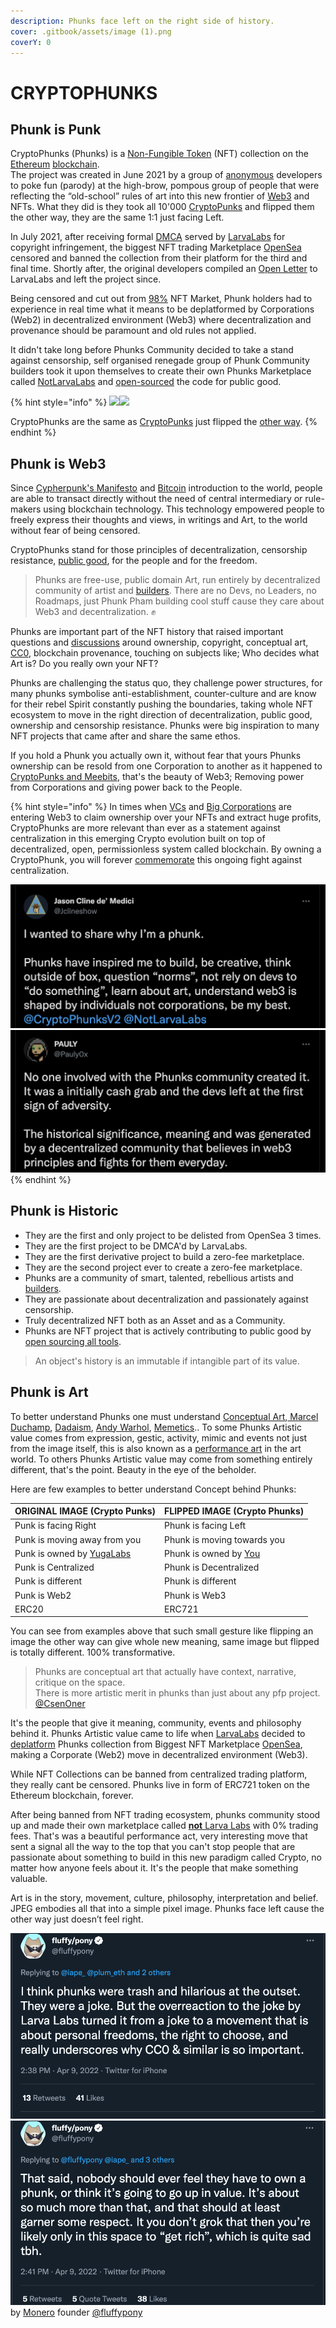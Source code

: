 ```yaml
---
description: Phunks face left on the right side of history.
cover: .gitbook/assets/image (1).png
coverY: 0
---
```


# CRYPTOPHUNKS

## Phunk is Punk

CryptoPhunks (Phunks) is a [Non-Fungible Token](https://en.wikipedia.org/wiki/Non-fungible\_token) (NFT) collection on the [Ethereum](https://en.wikipedia.org/wiki/Ethereum) [blockchain](https://en.wikipedia.org/wiki/Blockchain). \
The project was created in June 2021 by a group of [anonymous](https://twitter.com/CryptoPhunks) developers to poke fun (parody) at the high-brow, pompous group of people that were reflecting the “old-school” rules of art into this new frontier of [Web3](https://en.wikipedia.org/wiki/Web3) and NFTs. What they did is they took all 10'000 [CryptoPunks](https://www.larvalabs.com/cryptopunks) and flipped them the other way, they are the same 1:1 just facing Left.

In July 2021, after receiving formal [DMCA](https://twitter.com/CryptoPhunks/status/1415001685986922499?s=20\&t=YRRn6i6uXhGV5Cgl\_pJeQA) served by [LarvaLabs](https://larvalabs.com) for copyright infringement, the biggest NFT trading Marketplace [OpenSea](https://opensea.io/assets/0xf07468ead8cf26c752c676e43c814fee9c8cf402/8348) censored and banned the collection from their platform for the third and final time. Shortly after, the original developers compiled an [Open Letter](https://foundation.app/@cryptophunks/foundation/62017) to LarvaLabs and left the project since.&#x20;

Being censored and cut out from [98%](https://coinyuppie.com/why-is-opensea-an-absolute-monopolist-in-the-nft-trading-market/#:\~:text=In%20summary%2C%20OpenSea%20is%20currently,field%20of%20NFT%20trading%20market.) NFT Market, Phunk holders had to experience in real time what it means to be deplatformed by Corporations (Web2) in decentralized environment (Web3) where decentralization and provenance should be paramount and old rules not applied.

It didn't take long before Phunks Community decided to take a stand against censorship, self organised renegade group of Phunk Community builders took it upon themselves to create their own Phunks Marketplace called [NotLarvaLabs](nll/notlarvalabs/notlarvalabs.md) and [open-sourced](resources/open-sourced.md) the code for public good.

{% hint style="info" %}
![](<.gitbook/assets/Phunk\_4156 (1).png>)![](.gitbook/assets/Phunk\_4156.png)

CryptoPhunks are the same as <mark style="color:green;"></mark> [CryptoPunks](https://www.larvalabs.com/cryptopunks) just flipped the [other way](https://phunks.gitbook.io/knowledge-base/#phunk-is-art).
{% endhint %}

## Phunk is Web3

Since [Cypherpunk's Manifesto](https://www.activism.net/cypherpunk/manifesto.html) and [Bitcoin](https://satoshi.nakamotoinstitute.org/emails/cryptography/1/) introduction to the world, people are able to transact directly without the need of central intermediary or rule-makers using blockchain technology. This technology empowered people to freely express their thoughts and views, in writings and Art, to the world without fear of being censored.&#x20;

CryptoPhunks stand for those principles of decentralization, censorship resistance, [public good](https://cryptonews.com/videos/funding-the-commons-funding-public-goods-algorithms-and-mechanisms.htm), for the people and for the freedom.&#x20;

> Phunks are free-use, public domain Art, run entirely by decentralized community of artist and [builders](resources/open-sourced.md). There are no Devs, no Leaders, no Roadmaps, just Phunk Pham building cool stuff cause they care about Web3 and decentralization. :fist:

Phunks are important part of the NFT history that raised important questions and [discussions](social-media/media/threads.md) around ownership, copyright, conceptual art, [CC0](https://creativecommons.org/publicdomain/zero/1.0/deed.en), blockchain provenance, touching on subjects like; Who decides what Art is? Do you really own your NFT?

Phunks are challenging the status quo, they challenge power structures, for many phunks symbolise anti-establishment, counter-culture and are know for their rebel Spirit constantly pushing the boundaries, taking whole NFT ecosystem to move in the right direction of decentralization, public good, ownership and censorship resistance. Phunks were big inspiration to many NFT projects that came after and share the same ethos.

If you hold a Phunk you actually own it, without fear that yours Phunks ownership can be resold from one Corporation to another as it happened to [CryptoPunks and Meebits](https://twitter.com/yugalabs/status/1502420714527334406?s=20\&t=J5ZZNygm5AQ4XfL58MAxTw), that's the beauty of Web3; Removing power from Corporations and giving power back to the People.

{% hint style="info" %}
In times when [VCs](https://www.investopedia.com/terms/v/venturecapitalist.asp) and [Big Corporations](https://www.theverge.com/2022/3/22/22991272/yuga-labs-seed-funding-a16z-bored-ape-yacht-club-bayc-metaverse-other-side) are entering Web3 to claim ownership over your NFTs and extract huge profits, CryptoPhunks are more relevant than ever as a statement against centralization in this emerging Crypto evolution built on top of decentralized, open, permissionless system called blockchain. By owning a CryptoPhunk, you will forever [commemorate](https://phunks.medium.com/the-cryptophunks-manifesto-785c7348e558) this ongoing fight against centralization.

![](<.gitbook/assets/Bildschirmfoto 2022-03-10 um 21.18.54.png>)![](<.gitbook/assets/Bildschirmfoto 2022-03-10 um 21.18.31.png>)
{% endhint %}

## Phunk is Historic

* They are the first and only project to be delisted from OpenSea 3 times.&#x20;
* They are the first project to be DMCA'd by LarvaLabs.&#x20;
* They are the first derivative project to build a zero-fee marketplace.&#x20;
* They are the second project ever to create a zero-fee marketplace.&#x20;
* Phunks are a community of smart, talented, rebellious artists and [builders](resources/open-sourced.md).&#x20;
* They are passionate about decentralization and passionately against censorship.
* Truly decentralized NFT both as an Asset and as a Community.
* Phunks are NFT project that is actively contributing to public good by [open sourcing all tools](resources/open-sourced.md).

> An object's history is an immutable if intangible part of its value.

## Phunk is Art

To better understand Phunks one must understand [Conceptual Art](https://en.wikipedia.org/wiki/Conceptual\_art),[ Marcel Duchamp](https://en.wikipedia.org/wiki/Marcel\_Duchamp), [Dadaism](https://en.wikipedia.org/wiki/Dada), [Andy Warhol](https://en.wikipedia.org/wiki/Andy\_Warhol), [Memetics](https://en.wikipedia.org/wiki/Memetics).. To some Phunks Artistic value comes from expression, gestic, activity, mimic and events not just from the image itself, this is also known as a [performance art](https://en.wikipedia.org/wiki/Performance\_art) in the art world. To others Phunks Artistic value may come from something entirely different, that's the point. Beauty in the eye of the beholder.

Here are few examples to better understand Concept behind Phunks:

| ORIGINAL IMAGE (Crypto Punks)                             | FLIPPED IMAGE (Crypto Phunks)                                           |
| --------------------------------------------------------- | ----------------------------------------------------------------------- |
| Punk is facing Right                                      | Phunk is facing Left                                                    |
| Punk is moving away from you                              | Phunk is moving towards you                                             |
| Punk is owned by [YugaLabs](https://twitter.com/yugalabs) | Phunk is owned by [You](https://notlarvalabs.com/cryptophunks/myphunks) |
| Punk is Centralized                                       | Phunk is Decentralized                                                  |
| Punk is different                                         | Phunk is different                                                      |
| Punk is Web2                                              | Phunk is Web3                                                           |
| ERC20                                                     | ERC721                                                                  |

You can see from examples above that such small gesture like flipping an image the other way can give whole new meaning, same image but flipped is totally different. 100% transformative.&#x20;

> Phunks are conceptual art that actually have context, narrative, critique on the space. \
> There is more artistic merit in phunks than just about any pfp project. [@CsenOner](https://twitter.com/CsenOner/status/1512709948467257345?s=20\&t=W79OmfK5hl4BrLO6Shkcqg)

It's the people that give it meaning, community, events and philosophy behind it. Phunks Artistic value came to life when [LarvaLabs](https://www.larvalabs.com) decided to [deplatform](https://twitter.com/CryptoPhunks/status/1415001685986922499?s=20\&t=YRRn6i6uXhGV5Cgl\_pJeQA) Phunks collection from Biggest NFT Marketplace [OpenSea](https://opensea.io), making a Corporate (Web2) move in decentralized environment (Web3).&#x20;

While NFT Collections can be banned from centralized trading platform, they really cant be censored. Phunks live in form of ERC721 token on the Ethereum blockchain, forever.

After being banned from NFT trading ecosystem, phunks community stood up and made their own marketplace called [**not** Larva Labs](nll/notlarvalabs/) with 0% trading fees. That's was a beautiful performance act, very interesting move that sent a signal all the way to the top that you can't stop people that are passionate about something to build in this new paradigm called Crypto, no matter how anyone feels about it. It's the people that make something valuable.

Art is in the story, movement, culture, philosophy, interpretation and belief. JPEG embodies all that into a simple pixel image. Phunks face left cause the other way just doesn’t feel right.

![](<.gitbook/assets/Screen Shot 2022-04-10 at 07.36.00.png>)![](<.gitbook/assets/Screen Shot 2022-04-10 at 07.34.59.png>)\
by [Monero](https://www.getmonero.org) founder [@fluffypony](https://twitter.com/fluffypony/status/1512771931484864514?s=20\&t=o-U9RXl0pM8qkl02jMBrRw)
